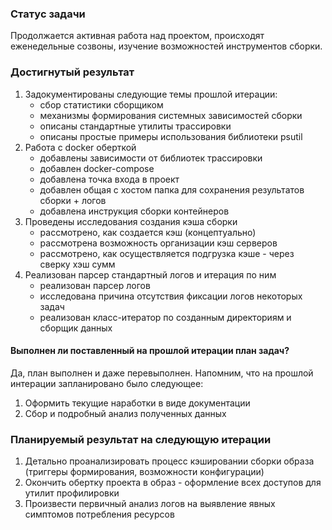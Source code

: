 ### Статус задачи
Продолжается активная работа над проектом, происходят еженедельные созвоны, изучение возможностей инструментов сборки.
### Достигнутый результат
1) Задокументированы следующие темы прошлой итерации:
    - сбор статистики сборщиком
    - механизмы формирования системных зависимостей сборки
    - описаны стандартные утилиты трассировки
    - описаны простые примеры использования библиотеки psutil 
2) Работа с docker оберткой
    - добавлены зависимости от библиотек трассировки  
    - добавлен docker-compose
    - добавлена точка входа в проект
    - добавлен общая с хостом папка для сохранения результатов сборки + логов
    - добавлена инструкция сборки контейнеров
3) Проведены исследования создания кэша сборки
    - рассмотрено, как создается кэш (концептуально)
    - рассмотрена возможность организации кэш серверов
    - рассмотрено, как осуществляется подгрузка кэше - через сверку хэш сумм
4) Реализован парсер стандартный логов и итерация по ним
    - реализован парсер логов 
    - исследована причина отсутствия фиксации логов некоторых задач
    - реализован класс-итератор по созданным директориям и сборщик данных
#### Выполнен ли поставленный на прошлой итерации план задач?
Да, план выполнен и даже перевыполнен. Напомним, что на прошлой интерации запланировано было следующее: 
1) Оформить текущие наработки в виде документации 
2) Сбор и подробный анализ полученных данных
### Планируемый результат на следующую итерации 
1) Детально проанализировать процесс кэшировании сборки образа (триггеры формирования, возможности конфигурации)
2) Окончить обертку проекта в образ - оформление всех доступов для утилит профилировки
3) Произвести первичный анализ логов на выявление явных симптомов потребления ресурсов 
